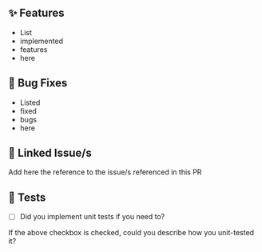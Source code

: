 ## ✨ Features

- List
- implemented
- features
- here

## 🐛 Bug Fixes

- Listed
- fixed
- bugs
- here

## 🔗 Linked Issue/s

Add here the reference to the issue/s referenced in this PR

## 🧪 Tests

- [ ] Did you implement unit tests if you need to?

If the above checkbox is checked, could you describe how you unit-tested it?
